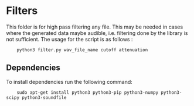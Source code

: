 # Filters

This folder is for high pass filtering any file. This may be needed in cases where the generated data maybe audible, i.e. filtering done by the library is not sufficient. The usage for the script is as follows :

```
    python3 filter.py wav_file_name cutoff attenuation
```

## Dependencies

To install dependencies run the following command:

```
    sudo apt-get install python3 python3-pip python3-numpy python3-scipy python3-soundfile
```